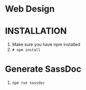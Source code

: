 # Web Design

INSTALLATION
============

1. Make sure you have npm installed
1. `# npm install`

Generate SassDoc
================

1. `npm run sassdoc`